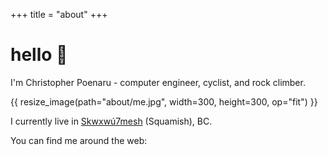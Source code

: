 +++
title = "about"
+++

# hello :wave:

I'm Christopher Poenaru - computer engineer, cyclist, and rock climber.

{{ resize_image(path="about/me.jpg", width=300, height=300, op="fit") }}

I currently live in [Skwxwú7mesh](https://native-land.ca/maps/territories/skwxwu7mesh-uxwumixw/) (Squamish), BC.

You can find me around the web:

[<i class="fab fa-2x fa-keybase"></i>](https://keybase.io/kiambogo)
[<i class="fab fa-2x fa-github"></i>](https://github.com/kiambogo)
[<i class="fab fa-2x fa-instagram"></i>](https://instagram.com/kiambogo)
[<i class="fab fa-2x fa-strava"></i>](https://www.strava.com/athletes/1271201)
[<i class="fab fa-2x fa-linkedin"></i>](https://www.linkedin.com/in/chrispoenaru/)
